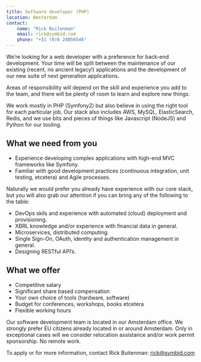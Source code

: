 ```yaml
---
title: Software developer (PHP)
location: Amsterdam
contact:
    name: "Rick Buitenman"
    email: rick@symbid.com
    phone: "+31 (0)6 24856546"
---
```

We’re looking for a web developer with a preference for back-end development. Your time will be split between the maintenance of our existing (recent, no ancient legacy!) applications and the development of our new suite of next generation applications.

Areas of responsibility will depend on the skill and experience you add to the team, and there will be plenty of room to learn and explore new things.

We work mostly in PHP (Symfony2) but also believe in using the right tool for each particular job. Our stack also includes AWS, MySQL, ElasticSearch, Redis, and we use bits and pieces of things like Javascript (NodeJS) and Python for our tooling.

## What we need from you

- Experience developing complex applications with high-end MVC frameworks like Symfony.
- Familiar with good development practices (continuous integration, unit testing, etcetera) and Agile processes.

Naturally we would prefer you already have experience with our core stack, but you will also grab our attention if you can bring any of the following to the table:

- DevOps skils and experience with automated (cloud) deployment and provisioning.
- XBRL knowledge and/or experience with financial data in general.
- Microservices, distributed computing.
- Single Sign-On, OAuth, identity and authentication management in general.
- Designing RESTful API’s.

## What we offer

- Competitive salary
- Significant share based compensation
- Your own choice of tools (hardware, software)
- Budget for conferences, workshops, books etcetera
- Flexible working hours

Our software development team is located in our Amsterdam office. We strongly prefer EU citizens already located in or around Amsterdam. Only in exceptional cases will we consider relocation assistance and/or work permit sponsorship. No remote work.

To apply or for more information, contact Rick Buitenman: [rick@symbid.com](mailto:rick@symbid.com)
